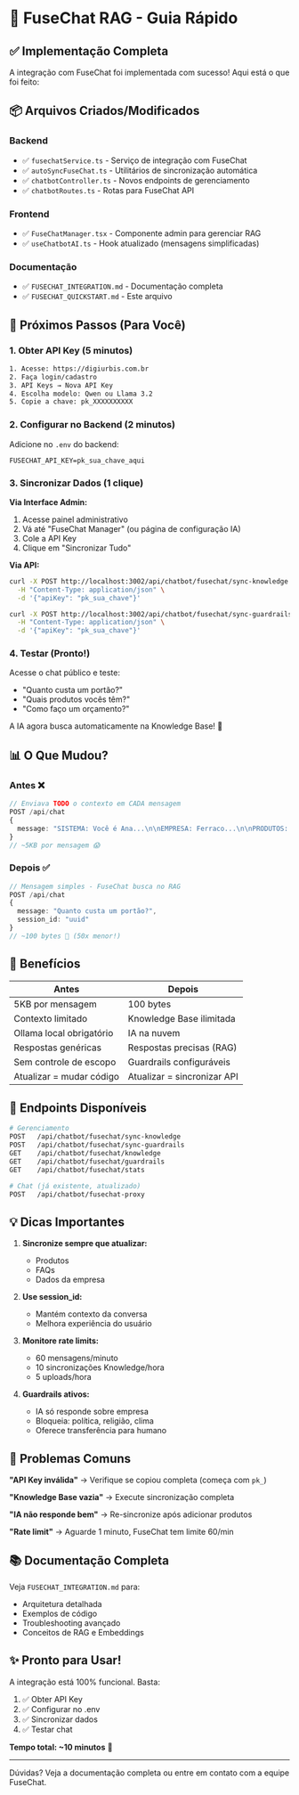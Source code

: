 # 🚀 FuseChat RAG - Guia Rápido

## ✅ Implementação Completa

A integração com FuseChat foi implementada com sucesso! Aqui está o que foi feito:

## 📦 Arquivos Criados/Modificados

### Backend
- ✅ `fusechatService.ts` - Serviço de integração com FuseChat
- ✅ `autoSyncFuseChat.ts` - Utilitários de sincronização automática
- ✅ `chatbotController.ts` - Novos endpoints de gerenciamento
- ✅ `chatbotRoutes.ts` - Rotas para FuseChat API

### Frontend
- ✅ `FuseChatManager.tsx` - Componente admin para gerenciar RAG
- ✅ `useChatbotAI.ts` - Hook atualizado (mensagens simplificadas)

### Documentação
- ✅ `FUSECHAT_INTEGRATION.md` - Documentação completa
- ✅ `FUSECHAT_QUICKSTART.md` - Este arquivo

## 🎯 Próximos Passos (Para Você)

### 1. Obter API Key (5 minutos)

```bash
1. Acesse: https://digiurbis.com.br
2. Faça login/cadastro
3. API Keys → Nova API Key
4. Escolha modelo: Qwen ou Llama 3.2
5. Copie a chave: pk_XXXXXXXXXX
```

### 2. Configurar no Backend (2 minutos)

Adicione no `.env` do backend:

```env
FUSECHAT_API_KEY=pk_sua_chave_aqui
```

### 3. Sincronizar Dados (1 clique)

**Via Interface Admin:**
1. Acesse painel administrativo
2. Vá até "FuseChat Manager" (ou página de configuração IA)
3. Cole a API Key
4. Clique em "Sincronizar Tudo"

**Via API:**
```bash
curl -X POST http://localhost:3002/api/chatbot/fusechat/sync-knowledge \
  -H "Content-Type: application/json" \
  -d '{"apiKey": "pk_sua_chave"}'

curl -X POST http://localhost:3002/api/chatbot/fusechat/sync-guardrails \
  -H "Content-Type: application/json" \
  -d '{"apiKey": "pk_sua_chave"}'
```

### 4. Testar (Pronto!)

Acesse o chat público e teste:
- "Quanto custa um portão?"
- "Quais produtos vocês têm?"
- "Como faço um orçamento?"

A IA agora busca automaticamente na Knowledge Base! 🎉

## 📊 O Que Mudou?

### Antes ❌
```typescript
// Enviava TODO o contexto em CADA mensagem
POST /api/chat
{
  message: "SISTEMA: Você é Ana...\n\nEMPRESA: Ferraco...\n\nPRODUTOS: [lista enorme]\n\n\nMENSAGEM: Quanto custa?"
}
// ~5KB por mensagem 😱
```

### Depois ✅
```typescript
// Mensagem simples - FuseChat busca no RAG
POST /api/chat
{
  message: "Quanto custa um portão?",
  session_id: "uuid"
}
// ~100 bytes 🚀 (50x menor!)
```

## 🎁 Benefícios

| Antes | Depois |
|-------|--------|
| 5KB por mensagem | 100 bytes |
| Contexto limitado | Knowledge Base ilimitada |
| Ollama local obrigatório | IA na nuvem |
| Respostas genéricas | Respostas precisas (RAG) |
| Sem controle de escopo | Guardrails configuráveis |
| Atualizar = mudar código | Atualizar = sincronizar API |

## 🔧 Endpoints Disponíveis

```bash
# Gerenciamento
POST   /api/chatbot/fusechat/sync-knowledge
POST   /api/chatbot/fusechat/sync-guardrails
GET    /api/chatbot/fusechat/knowledge
GET    /api/chatbot/fusechat/guardrails
GET    /api/chatbot/fusechat/stats

# Chat (já existente, atualizado)
POST   /api/chatbot/fusechat-proxy
```

## 💡 Dicas Importantes

1. **Sincronize sempre que atualizar:**
   - Produtos
   - FAQs
   - Dados da empresa

2. **Use session_id:**
   - Mantém contexto da conversa
   - Melhora experiência do usuário

3. **Monitore rate limits:**
   - 60 mensagens/minuto
   - 10 sincronizações Knowledge/hora
   - 5 uploads/hora

4. **Guardrails ativos:**
   - IA só responde sobre empresa
   - Bloqueia: política, religião, clima
   - Oferece transferência para humano

## 🐛 Problemas Comuns

**"API Key inválida"**
→ Verifique se copiou completa (começa com `pk_`)

**"Knowledge Base vazia"**
→ Execute sincronização completa

**"IA não responde bem"**
→ Re-sincronize após adicionar produtos

**"Rate limit"**
→ Aguarde 1 minuto, FuseChat tem limite 60/min

## 📚 Documentação Completa

Veja `FUSECHAT_INTEGRATION.md` para:
- Arquitetura detalhada
- Exemplos de código
- Troubleshooting avançado
- Conceitos de RAG e Embeddings

## ✨ Pronto para Usar!

A integração está 100% funcional. Basta:

1. ✅ Obter API Key
2. ✅ Configurar no .env
3. ✅ Sincronizar dados
4. ✅ Testar chat

**Tempo total: ~10 minutos** 🎯

---

Dúvidas? Veja a documentação completa ou entre em contato com a equipe FuseChat.
